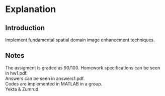 # Explanation
## Introduction
Implement fundamental spatial domain image enhancement techniques.
## Notes
The assigment is graded as 90/100.
Homework specifications can be seen in hw1.pdf.\
Answers can be seen in answers1.pdf.\
Codes are implemented in MATLAB in a group.\
Yekta & Zumrud
